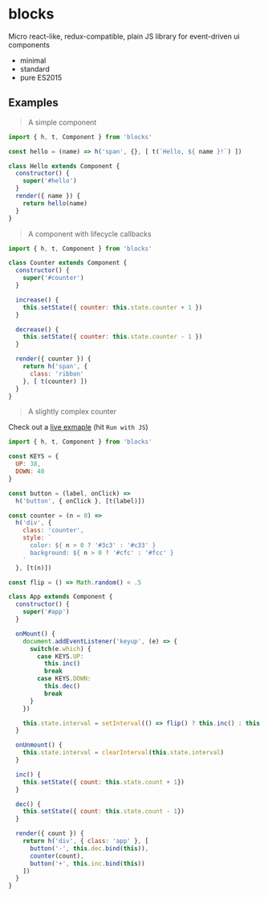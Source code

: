 # blocks
Micro react-like, redux-compatible, plain JS library for event-driven ui components

* minimal
* standard
* pure ES2015

## Examples

> A simple component

```javascript
import { h, t, Component } from 'blocks'

const hello = (name) => h('span', {}, [ t(`Hello, ${ name }!`) ])

class Hello extends Component {
  constructor() {
    super('#hello')
  }
  render({ name }) {
    return hello(name)
  }
}
```

> A component with lifecycle callbacks

```javascript
import { h, t, Component } from 'blocks'

class Counter extends Component {
  constructor() {
    super('#counter')
  }

  increase() {
    this.setState({ counter: this.state.counter + 1 })
  }

  decrease() {
    this.setState({ counter: this.state.counter - 1 })
  }

  render({ counter }) {
    return h('span', {
      class: 'ribbon'
    }, [ t(counter) ])
  }
}

```


> A slightly complex counter

Check out a [live exmaple](http://jsbin.com/faquhizoxi/edit?js,output) (hit `Run with JS`)

```javascript
import { h, t, Component } from 'blocks'

const KEYS = {
  UP: 38,
  DOWN: 40
}

const button = (label, onClick) =>
  h('button', { onClick }, [t(label)])

const counter = (n = 0) =>
  h('div', {
    class: 'counter',
    style: `
      color: ${ n > 0 ? '#3c3' : '#c33' }
      background: ${ n > 0 ? '#cfc' : '#fcc' }
    `
  }, [t(n)])

const flip = () => Math.random() < .5

class App extends Component {
  constructor() {
    super('#app')
  }

  onMount() {
    document.addEventListener('keyup', (e) => {
      switch(e.which) {
        case KEYS.UP:
          this.inc()
          break
        case KEYS.DOWN:
          this.dec()
          break
      }
    })

    this.state.interval = setInterval(() => flip() ? this.inc() : this.dec(), 1000)
  }

  onUnmount() {
    this.state.interval = clearInterval(this.state.interval)
  }

  inc() {
    this.setState({ count: this.state.count + 1})
  }

  dec() {
    this.setState({ count: this.state.count - 1})    
  }

  render({ count }) {
    return h('div', { class: 'app' }, [
      button('-', this.dec.bind(this)),
      counter(count),
      button('+', this.inc.bind(this))
    ])
  }
}
```
